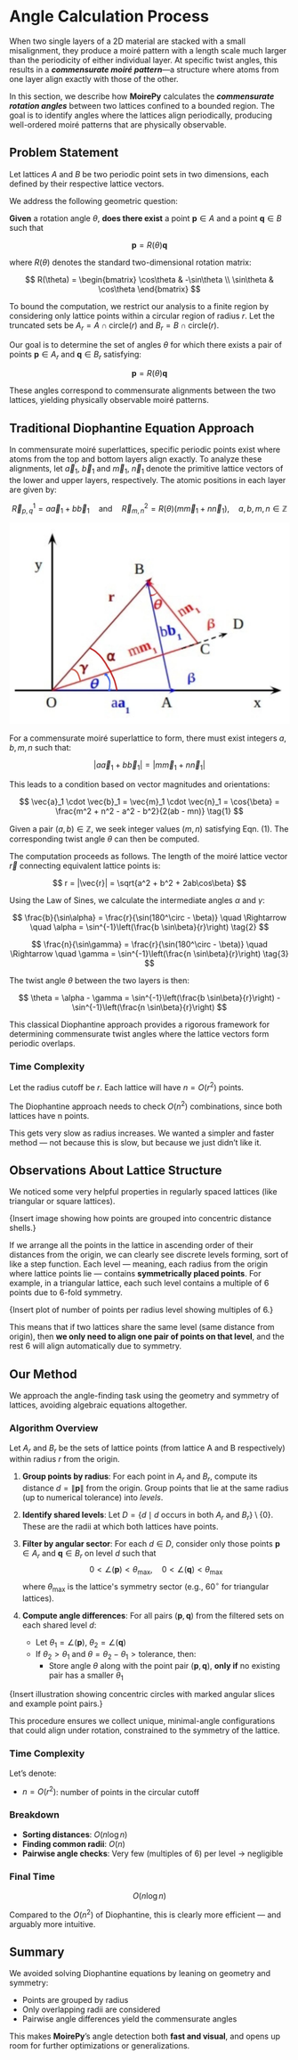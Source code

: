 # Angle Calculation Process

When two single layers of a 2D material are stacked with a small misalignment, they produce a moiré pattern with a length scale much larger than the periodicity of either individual layer. At specific twist angles, this results in a ***commensurate moiré pattern***—a structure where atoms from one layer align exactly with those of the other.

In this section, we describe how **MoirePy** calculates the ***commensurate rotation angles*** between two lattices confined to a bounded region. The goal is to identify angles where the lattices align periodically, producing well-ordered moiré patterns that are physically observable.

## Problem Statement

Let lattices $A$ and $B$ be two periodic point sets in two dimensions, each defined by their respective lattice vectors.

We address the following geometric question:

**Given** a rotation angle $\theta$, **does there exist** a point $\mathbf{p} \in A$ and a point $\mathbf{q} \in B$ such that

$$
\mathbf{p} = R(\theta)\mathbf{q}
$$

where $R(\theta)$ denotes the standard two-dimensional rotation matrix:

$$
R(\theta) =
\begin{bmatrix}
\cos\theta & -\sin\theta \\
\sin\theta & \cos\theta
\end{bmatrix}
$$

To bound the computation, we restrict our analysis to a finite region by considering only lattice points within a circular region of radius $r$. Let the truncated sets be $A_r = A \cap \text{circle}(r)$ and $B_r = B \cap \text{circle}(r)$.

Our goal is to determine the set of angles $\theta$ for which there exists a pair of points $\mathbf{p} \in A_r$ and $\mathbf{q} \in B_r$ satisfying:

$$
\mathbf{p} = R(\theta)\mathbf{q}
$$

These angles correspond to commensurate alignments between the two lattices, yielding physically observable moiré patterns.


## Traditional Diophantine Equation Approach

In commensurate moiré superlattices, specific periodic points exist where atoms from the top and bottom layers align exactly. To analyze these alignments, let $\vec{a}_1$, $\vec{b}_1$ and $\vec{m}_1$, $\vec{n}_1$ denote the primitive lattice vectors of the lower and upper layers, respectively. The atomic positions in each layer are given by:

$$
\vec{R}^1_{p,q} = a\vec{a}_1 + b\vec{b}_1 \quad \text{and} \quad
\vec{R}^2_{m,n} = R(\theta)(m\vec{m}_1 + n\vec{n}_1), \quad a, b, m, n \in \mathbb{Z}
$$

![Alt text](images/moire.jpeg)

For a commensurate moiré superlattice to form, there must exist integers $a, b, m, n$ such that:

$$
|a\vec{a}_1 + b\vec{b}_1| = |m\vec{m}_1 + n\vec{n}_1|
$$

This leads to a condition based on vector magnitudes and orientations:

$$
\vec{a}_1 \cdot \vec{b}_1 = \vec{m}_1 \cdot \vec{n}_1 = \cos{\beta} = \frac{m^2 + n^2 - a^2 - b^2}{2(ab - mn)}
\tag{1}
$$

Given a pair $(a, b) \in \mathbb{Z}$, we seek integer values $(m, n)$ satisfying Eqn. (1). The corresponding twist angle $\theta$ can then be computed.

The computation proceeds as follows. The length of the moiré lattice vector $\vec{r}$ connecting equivalent lattice points is:

$$
r = |\vec{r}| = \sqrt{a^2 + b^2 + 2ab\cos\beta}
$$

Using the Law of Sines, we calculate the intermediate angles $\alpha$ and $\gamma$:

$$
\frac{b}{\sin\alpha} = \frac{r}{\sin(180^\circ - \beta)} \quad \Rightarrow \quad
\alpha = \sin^{-1}\left(\frac{b \sin\beta}{r}\right)
\tag{2}
$$

$$
\frac{n}{\sin\gamma} = \frac{r}{\sin(180^\circ - \beta)} \quad \Rightarrow \quad
\gamma = \sin^{-1}\left(\frac{n \sin\beta}{r}\right)
\tag{3}
$$

The twist angle $\theta$ between the two layers is then:

$$
\theta = \alpha - \gamma = \sin^{-1}\left(\frac{b \sin\beta}{r}\right) - \sin^{-1}\left(\frac{n \sin\beta}{r}\right)
$$

This classical Diophantine approach provides a rigorous framework for determining commensurate twist angles where the lattice vectors form periodic overlaps.

### Time Complexity

Let the radius cutoff be $r$. Each lattice will have $n = O(r^2)$ points.

The Diophantine approach needs to check $O(n^2)$ combinations, since both lattices have n points.

This gets very slow as radius increases. We wanted a simpler and faster method — not because this is slow, but because we just didn’t like it.

## Observations About Lattice Structure

We noticed some very helpful properties in regularly spaced lattices (like triangular or square lattices).

{Insert image showing how points are grouped into concentric distance shells.}

If we arrange all the points in the lattice in ascending order of their distances from the origin, we can clearly see discrete levels forming, sort of like a step function. Each level — meaning, each radius from the origin where lattice points lie — contains **symmetrically placed points**. For example, in a triangular lattice, each such level contains a multiple of 6 points due to 6-fold symmetry.

{Insert plot of number of points per radius level showing multiples of 6.}

This means that if two lattices share the same level (same distance from origin), then **we only need to align one pair of points on that level**, and the rest 6 will align automatically due to symmetry.

## Our Method

We approach the angle-finding task using the geometry and symmetry of lattices, avoiding algebraic equations altogether.

### Algorithm Overview

Let $A_r$ and $B_r$ be the sets of lattice points (from lattice A and B respectively) within radius $r$ from the origin.

1. **Group points by radius**:
   For each point in $A_r$ and $B_r$, compute its distance $d = \|\mathbf{p}\|$ from the origin.
   Group points that lie at the same radius (up to numerical tolerance) into *levels*.

2. **Identify shared levels**:
   Let $D = \{d \mid d \text{ occurs in both } A_r \text{ and } B_r \} \setminus \{0\}$.
   These are the radii at which both lattices have points.

3. **Filter by angular sector**:
   For each $d \in D$, consider only those points $\mathbf{p} \in A_r$ and $\mathbf{q} \in B_r$ on level $d$ such that
   $$
   0 < \angle(\mathbf{p}) < \theta_\text{max}, \quad
   0 < \angle(\mathbf{q}) < \theta_\text{max}
   $$
   where $\theta_\text{max}$ is the lattice's symmetry sector (e.g., $60^\circ$ for triangular lattices).

4. **Compute angle differences**:
   For all pairs $(\mathbf{p}, \mathbf{q})$ from the filtered sets on each shared level $d$:
   - Let $\theta_1 = \angle(\mathbf{p})$, $\theta_2 = \angle(\mathbf{q})$
   - If $\theta_2 > \theta_1$ and $\theta = \theta_2 - \theta_1 > \text{tolerance}$, then:
     - Store angle $\theta$ along with the point pair $(\mathbf{p}, \mathbf{q})$, **only if** no existing pair has a smaller $\theta_1$

{Insert illustration showing concentric circles with marked angular slices and example point pairs.}

This procedure ensures we collect unique, minimal-angle configurations that could align under rotation, constrained to the symmetry of the lattice.

### Time Complexity

Let’s denote:

- $n = O(r^2)$: number of points in the circular cutoff

### Breakdown

- **Sorting distances**: $O(n \log n)$
- **Finding common radii**: $O(n)$
- **Pairwise angle checks**: Very few (multiples of 6) per level → negligible

### Final Time

$$
O(n \log n)
$$

Compared to the $O(n^2)$ of Diophantine, this is clearly more efficient — and arguably more intuitive.

## Summary

We avoided solving Diophantine equations by leaning on geometry and symmetry:

- Points are grouped by radius
- Only overlapping radii are considered
- Pairwise angle differences yield the commensurate angles

This makes **MoirePy**’s angle detection both **fast and visual**, and opens up room for further optimizations or generalizations.
